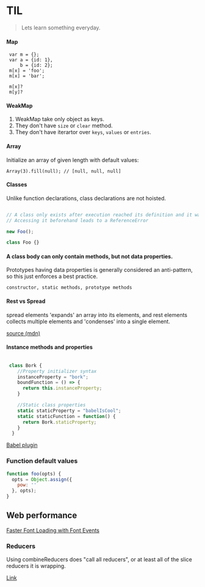 # TIL

> Lets learn something everyday.

#### Map

```
 var m = {};
 var a = {id: 1},
     b = {id: 2};
 m[x] = 'foo';
 m[x] = 'bar';
 
 m[x]?
 m[y]?
```

#### WeakMap

1. WeakMap take only object as keys.
2. They don't have `size` or `clear` method.
3. They don't have iterartor over `keys`, `values` or `entries`.

#### Array

Initialize an array of given length with default values:

```
Array(3).fill(null); // [null, null, null]
```

#### Classes

Unlike function declarations, class declarations are not hoisted.

```js

// A class only exists after execution reached its definition and it was evaluated.
// Accessing it beforehand leads to a ReferenceError

new Foo();

class Foo {}

```

#### A class body can only contain methods, but not data properties.


Prototypes having data properties is generally considered an anti-pattern, so this just enforces a best practice.

`constructor, static methods, prototype methods`

#### Rest vs Spread

spread elements 'expands' an array into its elements, and rest elements collects
multiple elements and 'condenses' into a single element.

[source (mdn)](https://developer.mozilla.org/en/docs/Web/JavaScript/Reference/Operators/Spread_operator)

#### Instance methods and properties

```js

 class Bork {
    //Property initializer syntax
    instanceProperty = "bork";
    boundFunction = () => {
      return this.instanceProperty;
    }

    //Static class properties
    static staticProperty = "babelIsCool";
    static staticFunction = function() {
      return Bork.staticProperty;
    }
  }
```
[Babel plugin](https://babeljs.io/docs/plugins/transform-class-properties/)

### Function default values

```js
function foo(opts) {
  opts = Object.assign({
    pow: ''
  }, opts);
}
```

## Web performance

[Faster Font Loading with Font Events](https://jonsuh.com/blog/font-loading-with-font-events/)


### Reducers

Using combineReducers does "call all reducers", or at least all of the slice reducers it is wrapping.

[Link](https://github.com/markerikson/redux/blob/structuring-reducers-page/docs/recipes/reducers/04-UsingCombineReducers.md)

